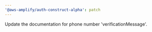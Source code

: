 ```yaml
---
'@aws-amplify/auth-construct-alpha': patch
---
```


Update the documentation for phone number 'verificationMessage'.
